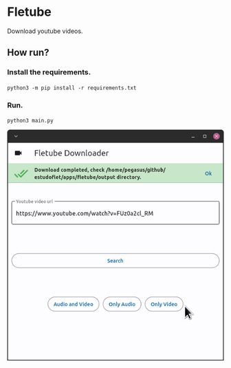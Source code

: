 # Fletube

Download youtube videos.

## How run?

### Install the requirements.

`python3 -m pip install -r requirements.txt`

### Run.

`python3 main.py`

![](../../assets/fletube.png)
